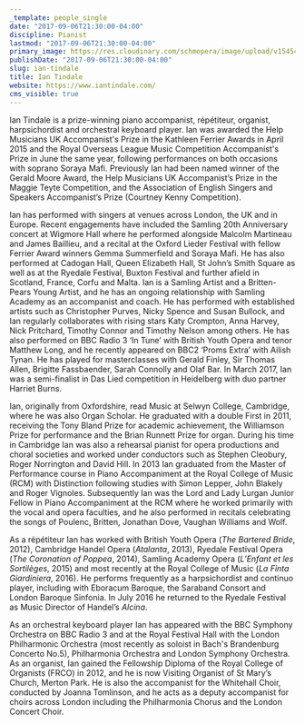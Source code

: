 ```yaml
---
_template: people_single
date: "2017-09-06T21:30:00-04:00"
discipline: Pianist
lastmod: "2017-09-06T21:30:00-04:00"
primary_image: https://res.cloudinary.com/schmopera/image/upload/v1545409169/media/webhook-uploads/1504747742562/image.jpg.jpg
publishDate: "2017-09-06T21:30:00-04:00"
slug: ian-tindale
title: Ian Tindale
website: https://www.iantindale.com/
cms_visible: true
---
```


Ian Tindale is a prize-winning piano accompanist, répétiteur, organist, harpsichordist and orchestral keyboard player. Ian was awarded the Help Musicians UK Accompanist's Prize in the Kathleen Ferrier Awards in April 2015 and the Royal Overseas League Music Competition Accompanist's Prize in June the same year, following performances on both occasions with soprano Soraya Mafi. Previously Ian had been named winner of the Gerald Moore Award, the Help Musicians UK Accompanist’s Prize in the Maggie Teyte Competition, and the Association of English Singers and Speakers Accompanist’s Prize (Courtney Kenny Competition).
 
Ian has performed with singers at venues across London, the UK and in Europe. Recent engagements have included the Samling 20th Anniversary concert at Wigmore Hall where he performed alongside Malcolm Martineau and James Baillieu, and a recital at the Oxford Lieder Festival with fellow Ferrier Award winners Gemma Summerfield and Soraya Mafi. He has also performed at Cadogan Hall, Queen Elizabeth Hall, St John’s Smith Square as well as at the Ryedale Festival, Buxton Festival and further afield in Scotland, France, Corfu and Malta. Ian is a Samling Artist and a Britten-Pears Young Artist, and he has an ongoing relationship with Samling Academy as an accompanist and coach. He has performed with established artists such as Christopher Purves, Nicky Spence and Susan Bullock, and Ian regularly collaborates with rising stars Katy Crompton, Anna Harvey, Nick Pritchard, Timothy Connor and Timothy Nelson among others. He has also performed on BBC Radio 3 ‘In Tune’ with British Youth Opera and tenor Matthew Long, and he recently appeared on BBC2 ‘Proms Extra’ with Ailish Tynan. He has played for masterclasses with Gerald Finley, Sir Thomas Allen, Brigitte Fassbaender, Sarah Connolly and Olaf Bar. In March 2017, Ian was a semi-finalist in Das Lied competition in Heidelberg with duo partner Harriet Burns. 
 
Ian, originally from Oxfordshire, read Music at Selwyn College, Cambridge, where he was also Organ Scholar. He graduated with a double First in 2011, receiving the Tony Bland Prize for academic achievement, the Williamson Prize for performance and the Brian Runnett Prize for organ. During his time in Cambridge Ian was also a rehearsal pianist for opera productions and choral societies and worked under conductors such as Stephen Cleobury, Roger Norrington and David Hill. In 2013 Ian graduated from the Master of Performance course in Piano Accompaniment at the Royal College of Music (RCM) with Distinction following studies with Simon Lepper, John Blakely and Roger Vignoles. Subsequently Ian was the Lord and Lady Lurgan Junior Fellow in Piano Accompaniment at the RCM where he worked primarily with the vocal and opera faculties, and he also performed in recitals celebrating the songs of Poulenc, Britten, Jonathan Dove, Vaughan Williams and Wolf. 
 
As a répétiteur Ian has worked with British Youth Opera (*The Bartered Bride*, 2012), Cambridge Handel Opera (*Atalanta*, 2013), Ryedale Festival Opera (*The Coronation of Poppea*, 2014), Samling Academy Opera (*L’Enfant et les Sortilèges*, 2015) and most recently at the Royal College of Music (*La Finta Giardiniera*, 2016). He performs frequently as a harpsichordist and continuo player, including with Eboracum Baroque, the Saraband Consort and London Baroque Sinfonia. In July 2016 he returned to the Ryedale Festival as Music Director of Handel’s *Alcina*. 
 
As an orchestral keyboard player Ian has appeared with the BBC Symphony Orchestra on BBC Radio 3 and at the Royal Festival Hall with the London Philharmonic Orchestra (most recently as soloist in Bach's Brandenburg Concerto No.5), Philharmonia Orchestra and London Symphony Orchestra. As an organist, Ian gained the Fellowship Diploma of the Royal College of Organists (FRCO) in 2012, and he is now Visiting Organist of St Mary’s Church, Merton Park. He is also the accompanist for the Whitehall Choir, conducted by Joanna Tomlinson, and he acts as a deputy accompanist for choirs across London including the Philharmonia Chorus and the London Concert Choir.
